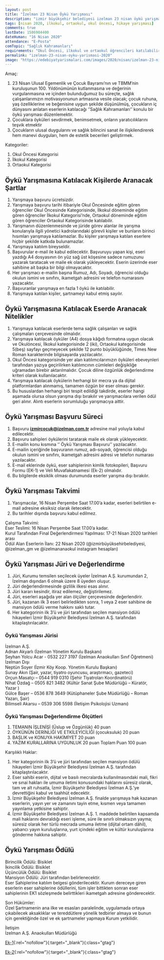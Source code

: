 ```yaml
---
layout: post
title: "İzelman 23 Nisan Öykü Yarışması"
description: "izmir büyükşehir belediyesi izelman 23 nisan öykü yarışması"
tags: [nisan 2020, ilkokul, ortaokul, okul öncesi, hikaye yarışması]
comments: true
lastDate: 1586984400    
dateHuman: "16 Nisan 2020" 
attendance: "E-Posta"
comTopic: "Sağlık Kahramanları"
requirements: "Okul Öncesi, ilkokul ve ortaokul öğrencileri katılabilir"
permalink: "izelman-23-nisan-oyku-yarismasi-2020"
image: "https://edebiyatyarismalari.com/images/2020/nisan/izelman-23-nisan-oyku-yarismasi.jpg"
---
```


Amaç:  
1. 23 Nisan Ulusal Egemenlik ve Çocuk Bayramı’nın ve TBMM’nin kuruluşunun 100. Yıldönümünün kutlanmasına ve değerinin vurgulanmasına ve içinden bulunduğumuz bu süreçte, sağlık çalışanlarımızın motivasyonunun artmasına vesile olacak; çocuk ruhuna, yaş özelliklerine ve beğenisine uygun şekilde düşünülmüş, çocukların iç dünyasını anlatan eserlerin katılacağı ‘’Sağlık Kahramanları’’ konulu bir öykü yarışması düzenlemektir.
2. Çocuklara öyküleri sevdirmek, benimsetmek, onların yaratıcılıklarını teşvik etmektir
3. Çocukların ulusal duygularını ve sağlık bilincini sanat ile ilişkilendirerek hem manevi duyguları, hem de estetik becerileri geliştirmek.  

Kategoriler:  
1. Okul Öncesi Kategorisi
2. İlkokul Kategorisi
3. Ortaokul Kategorisi

## Öykü Yarışmasına Katılacak Kişilerde Aranacak Şartlar
1. Yarışmaya başvuru ücretsizdir.
2. Yarışmaya başvuru tarihi itibariyle Okul Öncesinde eğitim gören öğrenciler Okul Öncesinde Kategorisinde, İlkokul döneminde eğitim gören öğrenciler İlkokul Kategorisi’nde, Ortaokul döneminde eğitim gören öğrenciler Ortaokul Kategorisinde katılabilir.
3. Yarışmanın düzenlenmesinde ve jüride görev alanlar ile yarışma konularıyla ilgili yönetici kadrolarındaki görevli kişiler ve bunların birinci hısımları yarışmaya katılamazlar. Bu kişiler yarışmaya katılan eserlere hiçbir şekilde katkıda bulunamazlar.
4. Yarışmaya katılım bireyseldir.
5. Başvurular e-mail ile kabul edilecektir. Başvuruyu yapan kişi, eseri yazdığı A4 dosyasının ön yüz sağ üst köşesine sadece rumuzunu yazarak taratacak ve maile ek olarak yükleyecektir. Eserin üzerinde eser sahibine ait başka bir bilgi olmayacaktır.
6. Her yarışmacı e-mailin başına Rumuz, Adı, Soyadı, öğrencisi olduğu okulun ismini ve sınıfını, ikametgah adresini ve telefon numarasını yazacaktır.
7. Başvuranlar yarışmaya en fazla 1 öykü ile katılabilir.
8. Yarışmaya katılan kişiler, şartnameyi kabul etmiş sayılır.

## Öykü Yarışmasına Katılacak Eserde Aranacak Nitelikler
1. Yarışmaya katılacak eserlerde tema sağlık çalışanları ve sağlık çalışmaları çerçevesinde olmalıdır.
2. Yarışmaya katılacak öyküler (A4) dosya kâğıdı formatına uygun olacak ve Okulöncesi, İlkokul kategorisinde 2 (iki), Ortaokul kategorisinde 5(beş) sayfayı geçmeyecek şekilde 12 punto büyüklüğünde, Times New Roman karakterinde bilgisayarda yazılacaktır.
3. Okul Öncesi kategorisinde yer alan katılımcılarımızın öyküleri ebeveynleri tarafından yazıya geçirilirken katılımcının cümleleri değişikliğe uğramadan birebir aktarılmalıdır. Çocuk diline özgünlük değerlendirme kriteri olarak kullanılacaktır.
4. Yarışmaya katılacak öykülerin herhangi bir mecra ya da dijital platformlardan alınmamış, tamamen özgün bir eser olması gerekir.
5. Bu hususlardan herhangi biri tespit edildiği takdirde, eserler hangi aşamada olursa olsun yarışma dışı bırakılır ve yarışmacılara verilen ödül geri alınır. Alıntı eserlerin sorumluluğu yarışmacıya aittir.

## Öykü Yarışması Başvuru Süreci
1. Başvuru **izmircocuk@izelman.com.tr** adresine mail yoluyla kabul edilecektir.
2. Başvuru sahipleri öykülerini taratarak maile ek olarak yükleyecektir.
3. E-mailin konu kısmına ‘’ Öykü Yarışması Başvuru’’ yazılacaktır.
4. E-mailin içeriğinde başvuranın rumuz, adı-soyadı, öğrencisi olduğu okulun ismini ve sınıfını, ikametgah adresini adresi ve telefon numarası yazılacaktır.
5. E-mail eklerinde öykü, eser sahiplerinin kimlik fotokopileri, Başvuru Formu (EK-1) ve Veli Muvafakatnamesi (Ek-2) olmalıdır.
6. Bu bilgilerde eksiklik olması durumunda eserler yarışma dışı bırakılır. 

## Öykü Yarışması Takvimi
1. Yarışmacılar, 16 Nisan Perşembe Saat 17.00’a kadar, eserleri belirtilen e-mail adresine eksiksiz olarak iletecektir.
2. Bu tarihler dışında başvuru kabul edilmez.

Çalışma Takvimi:  
Eser Teslimi: 16 Nisan Perşembe Saat 17.00’a kadar.  
Kurul Tarafından Final Değerlendirmesi Yapılması: 17-21 Nisan 2020 tarihleri arası  
Ödül Alan Eserlerin İlanı: 22 Nisan 2020 (@izmirbüyüksehirbelediyesi, @izelman_gm ve @izelmananaokul instagram hesapları)  

## Öykü Yarışması Jüri ve Değerlendirme
1. Jüri, Kurumu temsilen seçilecek üyeler İzelman A.Ş. kurumundan 2, İzelman dışından 6 olmak üzere 8 üyeden oluşur.
2. Jüri değerlendirmesinde gizlilik ilkesi esas alınır.
3. Jüri kararı kesindir, itiraz edilemez, değiştirilemez.
4. Jüri, eserleri aşağıda yer alan ölçüler çerçevesinde değerlendirir.
5. Jüri, kazanan ilk 3 eseri belirledikten sonra, 1 veya 2 eser sahibine de mansiyon ödülü verme hakkını saklı tutar.
6. Her kategorinin ilk 3’ü ve jüri tarafından seçilen mansiyon ödülü hikayeleri İzmir Büyükşehir Belediyesi İzelman A.Ş. tarafından kitaplaştırılacaktır.

### Öykü Yarışması Jürisi
İzelman A.Ş.  
Adnan Akyarlı (İzelman Yönetim Kurulu Başkanı)  
Seyhan Yolcu Acar - 0532 227 3197 (İzelman Anaokulları Sınıf Öğretmeni)  
İzelman Dışı  
Neptün Soyer (İzmir Köy Koop. Yönetim Kurulu Başkanı)  
Sunay Akın (Şair, yazar, tiyatro oyuncusu, araştırmacı, gazeteci)  
Orçun Masatçı – 0544 919 0310 (Şehir Tiyatroları Koordinatörü)  
Nihat Özdağ – 0505 821 3482 (Kültür Sanat Şube Müdürlüğü – Küratör, Yazar )  
Gülce Başer – 0536 878 3649 (Kütüphaneler Şube Müdürlüğü – Roman Yazarı, Şair)  
Bilimseli Akarsu – 0539 306 5598 (İletişim Psikolojisi Uzmanı)  

### Öykü Yarışması Değerlendirme Ölçütleri
1. TEMANIN İŞLENİŞİ (Üslup ve Özgünlük) 40 puan
2. ÖYKÜNÜN DERİNLİĞİ VE ETKİLEYİCİLİĞİ (çocuksuluk) 20 puan
3. BAŞLIK ve KONUYA HAKİMİYET 20 puan
4. YAZIM KURALLARINA UYGUNLUK 20 puan
Toplam Puan 100 puan

Karşılıklı Haklar:  
1. Her kategorinin ilk 3’ü ve jüri tarafından seçilen mansiyon ödülü hikayeleri İzmir Büyükşehir Belediyesi İzelman A.Ş. tarafından kitaplaştırılacaktır.
2. Eser sahibi eserin, dijital ve basılı mecralarda kullanılmasındaki mali, fikri ve sınai hakları ile umuma iletimi konusundaki haklarını süresiz olarak, tam ve alt ruhsatla, İzmir Büyükşehir Belediyesi İzelman A.Ş.’ye devrettiğini kabul ve taahhüt edecektir.
3. İzmir Büyükşehir Belediyesi İzelman A.Ş. finalde yarışmaya hak kazanan eserlerin, yayın yer ve zamanını tayin etme, kısmen veya tamamen yayınlama yetkisine sahiptir.
4. İzmir Büyükşehir Belediyesi İzelman A.Ş. 1. maddede belirtilen kapsamda mali haklarını devraldığı eseri işleme, süre ile sınırlı olmaksızın yayma; süresiz olarak her türlü mecrada umuma iletme (dijital ortam dâhil), yabancı yayın kuruluşlarına, yurt içindeki eğitim ve kültür kuruluşlarına gönderme hakkına sahiptir.

## Öykü Yarışması Ödülü
Birincilik Ödülü: Bisiklet  
İkincilik Ödülü: Bisiklet  
Üçüncülük Ödülü: Bisiklet  
Mansiyon Ödülü: Jüri tarafından belirlenecektir.  
Eser Sahiplerine katılım belgesi gönderilecektir. Kurum dereceye giren eserlerin eser sahiplerine ödüllerini, tüm işler bittikten sonran eser sahiplerinin EK1 sözleşmede belirttikleri ikametgah adresine gönderecektir.  

Son Hükümler:  
Özel Şartnamenin ana ilke ve esasları paralelinde, uygulamada ortaya çıkabilecek aksaklıklar ve tereddütlere yönelik tedbirler almaya ve bunun için gerektiğinde özel ve ek şartnameler yapmaya Kurum yetkilidir.  

İletişim  
İzelman A.Ş. Anaokulları Müdürlüğü 

[Ek-1](https://firebasestorage.googleapis.com/v0/b/edebiyat-yarismalari.appspot.com/o/23-nisan-oyku-yarismasi-ek-1.pdf?alt=media&token=07d8b718-9277-4a19-9c5e-fae462bf1c09){:rel="nofollow"}{:target="_blank"}{:class="gtag"}

[Ek-2](https://firebasestorage.googleapis.com/v0/b/edebiyat-yarismalari.appspot.com/o/23-nisan-oyku-yarismasi-ek-2.pdf?alt=media&token=6fc67eb9-2dff-418b-9332-0aedb8ace793){:rel="nofollow"}{:target="_blank"}{:class="gtag"}



